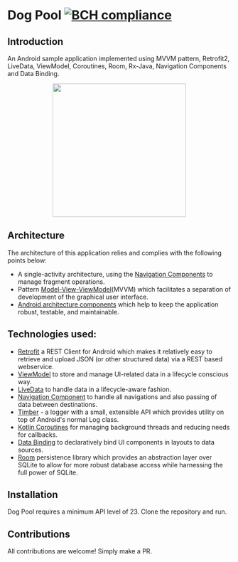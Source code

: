 # Dog Pool [![BCH compliance](https://bettercodehub.com/edge/badge/mayokunthefirst/Dog-Pool?branch=master)](https://bettercodehub.com/)


## Introduction
An Android sample application implemented using MVVM pattern, Retrofit2, LiveData, ViewModel, Coroutines, Room, Rx-Java, Navigation Components and Data Binding.

<p align="center"><a><img src="https://github.com/mayokunthefirst/Dog-Pool/blob/master/gif/demo.gif" width="300"></a></p>

## Architecture
The architecture of this application relies and complies with the following points below:
* A single-activity architecture, using the [Navigation Components](https://developer.android.com/guide/navigation) to manage fragment operations.
* Pattern [Model-View-ViewModel](https://en.wikipedia.org/wiki/Model%E2%80%93view%E2%80%93viewmodel)(MVVM) which facilitates a separation of development of the graphical user interface.
* [Android architecture components](https://developer.android.com/topic/libraries/architecture/) which help to keep the application robust, testable, and maintainable.

## Technologies used:

* [Retrofit](https://square.github.io/retrofit/) a REST Client for Android which makes it relatively easy to retrieve and upload JSON (or other structured data) via a REST based webservice.
* [ViewModel](https://developer.android.com/topic/libraries/architecture/viewmodel) to store and manage UI-related data in a lifecycle conscious way.
* [LiveData](https://developer.android.com/topic/libraries/architecture/livedata) to handle data in a lifecycle-aware fashion.
* [Navigation Component](https://developer.android.com/guide/navigation) to handle all navigations and also passing of data between destinations.
* [Timber](https://github.com/JakeWharton/timber) - a logger with a small, extensible API which provides utility on top of Android's normal Log class.
* [Kotlin Coroutines](https://kotlinlang.org/docs/reference/coroutines-overview.html) for managing background threads and reducing needs for callbacks.
* [Data Binding](https://developer.android.com/topic/libraries/data-binding/) to declaratively bind UI components in layouts to data sources.
* [Room](https://developer.android.com/topic/libraries/architecture/room) persistence library which provides an abstraction layer over SQLite to allow for more robust database access while harnessing the full power of SQLite.

## Installation
Dog Pool requires a minimum API level of 23. Clone the repository and run. 

## Contributions
All contributions are welcome! Simply make a PR.
